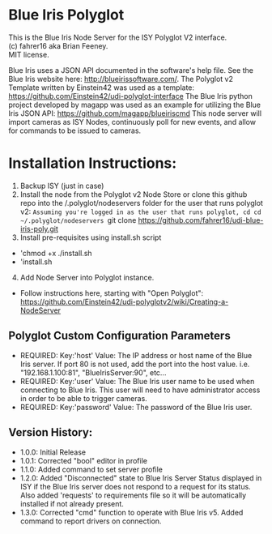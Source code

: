 # Blue Iris Polyglot
This is the Blue Iris Node Server for the ISY Polyglot V2 interface.  
(c) fahrer16 aka Brian Feeney.  
MIT license. 

Blue Iris uses a JSON API documented in the software's help file.  See the Blue Iris website here: http://blueirissoftware.com/.
The Polyglot v2 Template written by Einstein42 was used as a template: https://github.com/Einstein42/udi-polyglot-interface
The Blue Iris python project developed by magapp was used as an example for utilizing the Blue Iris JSON API: https://github.com/magapp/blueiriscmd
This node server will import cameras as ISY Nodes, continuously poll for new events, and allow for commands to be issued to cameras.


# Installation Instructions:
1. Backup ISY (just in case)
2. Install the node from the Polyglot v2 Node Store or clone this github repo into the /.polyglot/nodeservers folder for the user that runs polyglot v2:
`Assuming you're logged in as the user that runs polyglot, cd cd ~/.polyglot/nodeservers
`git clone https://github.com/fahrer16/udi-blue-iris-poly.git
3. Install pre-requisites using install.sh script
  * 'chmod +x ./install.sh
  * 'install.sh
4. Add Node Server into Polyglot instance.
  * Follow instructions here, starting with "Open Polyglot": https://github.com/Einstein42/udi-polyglotv2/wiki/Creating-a-NodeServer   

## Polyglot Custom Configuration Parameters
* REQUIRED: Key:'host' Value: The IP address or host name of the Blue Iris server.  If port 80 is not used, add the port into the host value. i.e. "192.168.1.100:81", "BlueIrisServer:90", etc...
* REQUIRED: Key:'user' Value: The Blue Iris user name to be used when connecting to Blue Iris.  This user will need to have administrator access in order to be able to trigger cameras.
* REQUIRED: Key:'password' Value: The password of the Blue Iris user.
 
## Version History:
* 1.0.0: Initial Release
* 1.0.1: Corrected "bool" editor in profile
* 1.1.0: Added command to set server profile
* 1.2.0: Added "Disconnected" state to Blue Iris Server Status displayed in ISY if the Blue Iris server does not respond to a request for its status.  Also added 'requests' to requirements file so it will be automatically installed if not already present.
* 1.3.0: Corrected "cmd" function to operate with Blue Iris v5.  Added command to report drivers on connection.
